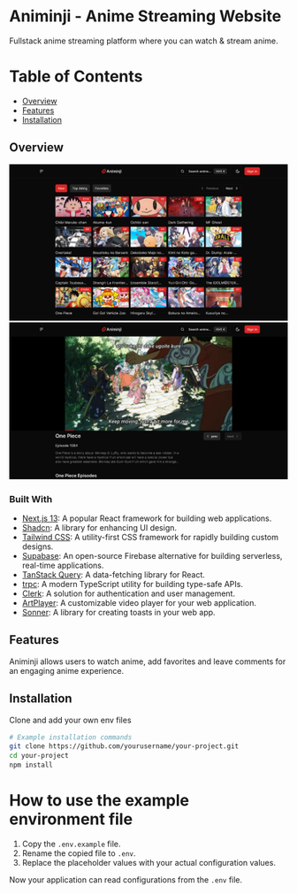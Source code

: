 # Animinji - Anime Streaming Website

Fullstack anime streaming platform where you can watch & stream anime.


# Table of Contents

- [Overview](#overview)
- [Features](#features)
- [Installation](#installation)


## Overview

![Animinji Screenshot](public/screenshot.png)
![Animinji Screenshot](public/screenshot2.png)

### Built With

- [Next.js 13](https://nextjs.org/docs): A popular React framework for building web applications.
- [Shadcn](https://ui.shadcn.com/): A library for enhancing UI design.
- [Tailwind CSS](https://tailwindcss.com/): A utility-first CSS framework for rapidly building custom designs.
- [Supabase](https://supabase.com/): An open-source Firebase alternative for building serverless, real-time applications.
- [TanStack Query](https://tanstack.com/query/latest): A data-fetching library for React.
- [trpc](https://trpc.io/): A modern TypeScript utility for building type-safe APIs.
- [Clerk](https://clerk.com/): A solution for authentication and user management.
- [ArtPlayer](https://www.artplayer.org/document/): A customizable video player for your web application.
- [Sonner](https://sonner.emilkowal.ski/): A library for creating toasts in your web app.


## Features

Animinji allows users to watch anime, add favorites and leave comments for an engaging anime experience.

## Installation

Clone and add your own env files

```bash
# Example installation commands
git clone https://github.com/yourusername/your-project.git
cd your-project
npm install
```

# How to use the example environment file

1. Copy the `.env.example` file.
2. Rename the copied file to `.env`.
3. Replace the placeholder values with your actual configuration values.

Now your application can read configurations from the `.env` file.


